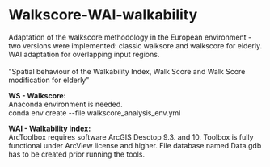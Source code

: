 # Walkscore-WAI-walkability

Adaptation of the walkscore methodology in the European environment - two versions were implemented: classic walksore and walkscore for elderly. WAI adaptation for overlapping input regions.<br><br>
"Spatial behaviour of the Walkability Index, Walk Score and Walk Score modification for elderly"

**WS - Walkscore:**<br>
Anaconda environment is needed.<br>
conda env create --file walkscore_analysis_env.yml

**WAI - Walkability index:**<br>
ArcToolbox requires software ArcGIS Desctop 9.3. and 10.
Toolbox is fully functional under ArcView license and higher.
File database named Data.gdb has to be created prior running the tools.

